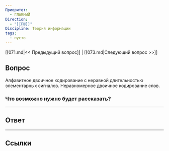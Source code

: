 ```yaml
---
Приоритет:
  - ГЛАВНЫЙ
Direction:
  - "[[ПШ]]" 
Discipline: Теория информации 
tags:
  - пусто
---
```

[[071.md|<< Предыдущий вопрос]] | [[073.md|Следующий вопрос >>]]
## Вопрос

Алфавитное двоичное кодирование с неравной длительностью элементарных сигналов. Неравномерное двоичное кодирование слов.

### Что возможно нужно будет рассказать?


---
## Ответ


---
## Ссылки
